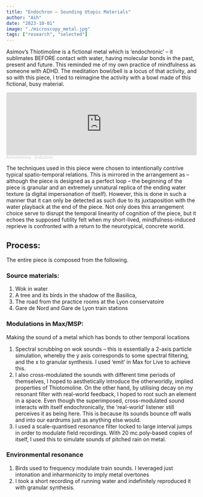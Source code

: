 ```yaml
---
title: "Endochron – Sounding Utopic Materials"
author: "Ash"
date: "2023-10-01"
image: "./microscopy_metal.jpg"
tags: ["research", "selected"]
---
```


Asimov’s Thiotimoline is a fictional metal which is ‘endochronic’ – it sublimates BEFORE contact with water, having molecular bonds in the past, present and future. This reminded me of my own practice of mindfulness as someone with ADHD. The meditation bowl/bell is a locus of that activity, and so with this piece, I tried to reimagine the activity with a bowl made of this fictional, busy material.


<iframe width="100%" height="166" scrolling="no" frameborder="no" allow="autoplay" src="https://w.soundcloud.com/player/?url=https%3A//api.soundcloud.com/tracks/1503219826%3Fsecret_token%3Ds-aYVHDpm80LD&color=%23ff5500&auto_play=false&hide_related=false&show_comments=true&show_user=true&show_reposts=false&show_teaser=true"></iframe><div style="font-size: 10px; color: #cccccc;line-break: anywhere;word-break: normal;overflow: hidden;white-space: nowrap;text-overflow: ellipsis; font-family: Interstate,Lucida Grande,Lucida Sans Unicode,Lucida Sans,Garuda,Verdana,Tahoma,sans-serif;font-weight: 100;"><a href="https://soundcloud.com/ashnotketchup" title="Ashnotketchup" target="_blank" style="color: #cccccc; text-decoration: none;">Ashnotketchup</a> · <a href="https://soundcloud.com/ashnotketchup/endochron/s-aYVHDpm80LD" title="Endochron" target="_blank" style="color: #cccccc; text-decoration: none;">Endochron</a></div>

The techniques used in this piece were chosen to intentionally contrive typical spatio-temporal relations. This is mirrored in the arrangement as – although the piece is designed as a perfect loop – the beginning of the piece is granular and an extremely unnatural replica of the ending water texture (a digital impersonation of itself). However, this is done in such a manner that it can only be detected as such due to its juxtaposition with the water playback at the end of the piece. Not only does this arrangement choice serve to disrupt the temporal linearity of cognition of the piece, but it echoes the supposed futility felt when my short-lived, mindfulness-induced reprieve is confronted with a return to the neurotypical, concrete world.
<!-- </br> -->

## Process:
The entire piece is composed from the following.
### Source materials:
1. Wok in water
2. A tree and its birds in the shadow of the Basilica,
3. The road from the practice rooms at the Lyon conservatoire
4. Gare de Nord and Gare de Lyon train stations

### Modulations in Max/MSP:
Making the sound of a metal which has bonds to other temporal locations

1. Spectral scrubbing on wok sounds – this is essentially a 2-axis particle simulation, whereby the y axis corresponds to some spectral filtering, and the x to granular synthesis. I used ‘emit’ in Max for Live to achieve this.
2. I also cross-modulated the sounds with different time periods of themselves, I hoped to aesthetically introduce the otherworldly, implied properties of Thiotomoline. On the other hand, by utilising decay on my resonant filter with real-world feedback, I hoped to root such an element in a space. Even though the superimposed, cross-modulated sound interacts with itself endochronically, the ‘real-world’ listener still perceives it as being here. This is because its sounds bounce off walls and into our eardrums just as anything else would.
3. I used a scale-quantised resonance filter locked to large interval jumps in order to modulate field recordings. With 20 mc.poly-based copies of itself, I used this to simulate sounds of pitched rain on metal.

### Environmental resonance
1. Birds used to frequency modulate train sounds. I leveraged just intonation and inharmonicity to imply metal overtones
2. I took a short recording of running water and indefinitely reproduced it with granular synthesis.